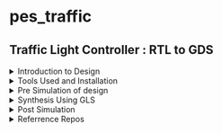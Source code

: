 # pes_traffic

## Traffic Light Controller : RTL to GDS

<details>
<summary>Introduction to Design </summary>
<br>
   
### Introduction

Designing a Traffic Light Controller using Verilog is a fascinating and practical application of digital design and hardware description languages. 

Traffic light controllers are vital components of modern urban infrastructure, ensuring the smooth and safe flow of traffic at intersections.

Traffic Light Controller typically involves the design and simulation of a digital circuit that mimics the behavior of traffic lights at an intersection. The controller manages the timing and sequencing of red, yellow, and green lights for 
multiple directions of traffic

![image](https://github.com/AzeemRG/pes_traffic/assets/128957056/0966d48d-e74a-4d8a-9eec-5d876df75b25)

![image](https://github.com/AzeemRG/pes_traffic/assets/128957056/6d5a2633-e26a-449b-bb1a-0992e6ad0c84)


### State Diagram of the design

</details>
<details>
<summary>Tools Used and Installation  </summary>
<br>
   

##### Iverilog:

  ``` 
   sudo apt-get update
   sudo apt-get install iverilog

```

##### Yosys:

   ```
   git clone https://github.com/YosysHQ/yosys.git
   sudo apt install make
   sudo apt-get install build-essential clang bison flex \
   libreadline-dev gawk tcl-dev libffi-dev git \
   graphviz xdot pkg-config python3 libboost-system-dev \
   libboost-python-dev libboost-filesystem-dev zlib1g-dev
   sudo make install
```

</details>
<details>
<summary>Pre Simulation of design </summary>
<br>

### Simulation using iverilog 

After successfull installation lets create folder for our files
```
mkdir pes_traffic_controller
```

Copy the design file and testbench file provided and paste the created directory

Use this commands for simulation

```
cd pes_traffic_controller
iverilog pes_traffic.v  pes_tb_traffic.v
./a.out
gtkwave dump.vcd
```

![image](https://github.com/AzeemRG/pes_traffic/assets/128957056/7381f2c8-843f-4079-b563-5f9e56908c5e)

![image](https://github.com/AzeemRG/pes_traffic/assets/128957056/c8bb293c-59c1-429e-8a21-86867125ac15)

Output Waveform:

![image](https://github.com/AzeemRG/pes_traffic/assets/128957056/6a30bb0a-ce5d-4c35-a4a6-8bba21e8bd5a)


</details>
<details>
<summary>Synthesis Using GLS  </summary>
<br>
   
### Introduction

Synthesis is a critical step in the design of integrated circuits. It transforms the high-level, abstract representation of a design, known as Register-Transfer Level (RTL), into a gate-level netlist. This netlist is composed of actual logic gates that are available in the specific technology libraries for the target chip.

The synthesis process unfolds in several stages:

   Conversion of RTL to Basic Logic Gates: Initially, the RTL description is translated into a network of fundamental logic gates like AND, OR, and flip-flops.

  Mapping to Technology-Dependent Gates: The next step involves matching the basic logic gates from the RTL description to the corresponding technology-specific gates available in the chosen library.

   Optimizing the Netlist: After mapping, optimization comes into play. The goal is to enhance the netlist by making it more efficient, but without violating any constraints set by the designer. This optimization can involve minimizing gate count, reducing power consumption, and improving performance.

#### Synthesis using GLS of our design 

Invoking Yosys , reading the skywater130 pdk library and reading the design file 

Use command

```
yosys
read_liberty -lib /home/azeem/VLSI/sky130RTLDesignAndSynthesisWorkshop/lib/sky130_fd_sc_hd__tt_025C_1v80.lib
read_verilog pes_traffic.v
``` 

![image](https://github.com/AzeemRG/pes_traffic/assets/128957056/8b1359df-05ae-49e9-9d84-ce8651a7b0aa)

Synthesis: 

for synthesis use command ``` synth -top pes_traffic ``` 

![image](https://github.com/AzeemRG/pes_traffic/assets/128957056/76ecd4e9-cc0c-4185-a993-8d95e581ec09)

Printing Stat:

![image](https://github.com/AzeemRG/pes_traffic/assets/128957056/cf4c391e-2dba-4bda-ad90-f8f36ab14523)

ABC: 

To run ABC use command ``` abc -liberty /home/azeem/VLSI/sky130RTLDesignAndSynthesisWorkshop/lib/sky130_fd_sc_hd__tt_025C_1v80.lib ```

![image](https://github.com/AzeemRG/pes_traffic/assets/128957056/d2bd53e3-1937-458f-a949-9d0d9eb2d58b)

ABC results:

![image](https://github.com/AzeemRG/pes_traffic/assets/128957056/d6f3fdf5-5c7c-41c2-81bd-956912432c71)


Layout :

Use command ``` show ``` to get Layout 

![image](https://github.com/AzeemRG/pes_traffic/assets/128957056/5cdeb55d-8f14-4315-8565-1d2990a1a3da)

![image](https://github.com/AzeemRG/pes_traffic/assets/128957056/fc56ff2b-7529-4717-849f-1661d5f0443c)

![image](https://github.com/AzeemRG/pes_traffic/assets/128957056/851c1612-1326-4ec7-812c-95d74eac16ec)

Netlist :

Use Command ``` write_verilog -noattr pes_traffic_netlist.v ```

![image](https://github.com/AzeemRG/pes_traffic/assets/128957056/a7fd43a1-6d75-43ac-a6e6-44f7cb695658)

</details>
<details>
<summary>Post Simulation </summary>
<br>
   
### Simulation created netlist using iverilog 

Use command 
```
iverilog /home/azeem/VLSI/sky130RTLDesignAndSynthesisWorkshop/my_lib/verilog_model/primitives.v /home/azeem/VLSI/sky130RTLDesignAndSynthesisWorkshop/my_lib/verilog_model/sky130_fd_sc_hd.v pes_traffic_netlist.v pes_tb_traffic.v
./a.out
gtkwave dump.vcd
```

![image](https://github.com/AzeemRG/pes_traffic/assets/128957056/e1db5423-4200-4d0d-a16f-2df010838e80)

Final Post Simulation Output Waveform:

![image](https://github.com/AzeemRG/pes_traffic/assets/128957056/b77690d9-77fc-4d30-a851-1f1db854bd24)

</details>
<details>
<summary>Referrence Repos </summary>
<br>

https://github.com/AzeemRG/asic_special_topic

Also Checkout for Physical Design Using OpenLane

https://github.com/AzeemRG/Pes_Openlane_pd





